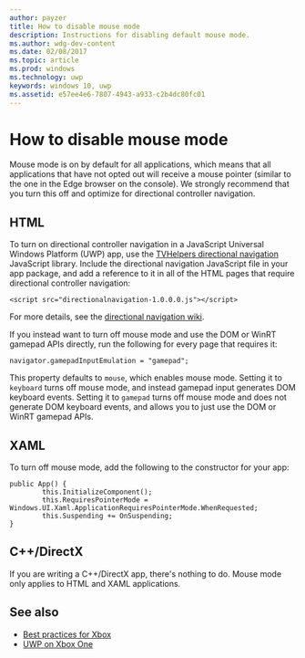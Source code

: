 ---author: payzer
title: How to disable mouse mode
description: Instructions for disabling default mouse mode.
ms.author: wdg-dev-content
ms.date: 02/08/2017
ms.topic: article
ms.prod: windows
ms.technology: uwp
keywords: windows 10, uwp
ms.assetid: e57ee4e6-7807-4943-a933-c2b4dc80fc01
---# How to disable mouse modeMouse mode is on by default for all applications, which means that all applications that have not opted out will receive a mouse pointer (similar to the one in the Edge browser on the console). We strongly recommend that you turn this off and optimize for directional controller navigation.      ## HTML   To turn on directional controller navigation in a JavaScript Universal Windows Platform (UWP) app, use the [TVHelpers directional navigation](https://github.com/Microsoft/TVHelpers/wiki/Using-DirectionalNavigation) JavaScript library. Include the directional navigation JavaScript file in your app package, and add a reference to it in all of the HTML pages that require directional controller navigation:```code<script src="directionalnavigation-1.0.0.0.js"></script>```For more details, see the [directional navigation wiki](https://github.com/Microsoft/TVHelpers/wiki/Using-DirectionalNavigation).If you instead want to turn off mouse mode and use the DOM or WinRT gamepad APIs directly, run the following for every page that requires it:    ```codenavigator.gamepadInputEmulation = "gamepad";```      This property defaults to `mouse`, which enables mouse mode. Setting it to `keyboard` turns off mouse mode, and instead gamepad input generates DOM keyboard events. Setting it to `gamepad` turns off mouse mode and does not generate DOM keyboard events, and allows you to just use the DOM or WinRT gamepad APIs.## XAML    To turn off mouse mode, add the following to the constructor for your app:      ```codepublic App() {        this.InitializeComponent();        this.RequiresPointerMode = Windows.UI.Xaml.ApplicationRequiresPointerMode.WhenRequested;        this.Suspending += OnSuspending;}```## C++/DirectX   If you are writing a C++/DirectX app, there's nothing to do. Mouse mode only applies to HTML and XAML applications.## See also- [Best practices for Xbox](tailoring-for-xbox.md)- [UWP on Xbox One](index.md)